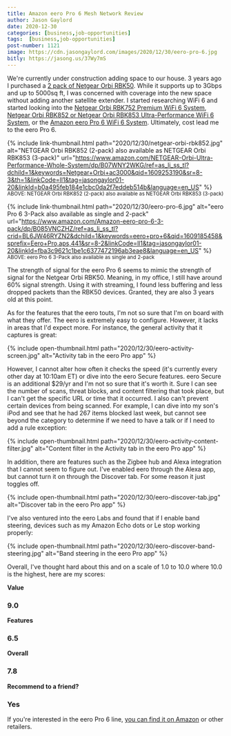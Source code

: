 ```yaml
---
title: Amazon eero Pro 6 Mesh Network Review
author: Jason Gaylord
date: 2020-12-30
categories: [business,job-opportunities]
tags:  [business,job-opportunities]
post-number: 1121
image: https://cdn.jasongaylord.com/images/2020/12/30/eero-pro-6.jpg
bitly: https://jasong.us/37Wy7mS
---
```


We're currently under construction adding space to our house. 3 years ago I purchased a [2 pack of Netgear Orbi RBK50](https://www.amazon.com/NETGEAR-Orbi-Ultra-Performance-Whole-System/dp/B01K4CZOBS/ref=as_li_ss_tl?dchild=1&keywords=Netgear+Orbi+ac3000&qid=1609253190&sr=8-3&linkCode=ll1&tag=jasongaylor01-20&linkId=40d0888c92829fecd7376ec8651c166e&language=en_US). While it supports up to 3Gbps and up to 5000sq ft, I was concerned with coverage into the new space without adding another satellite extender. I started researching WiFi 6 and started looking into the [Netgear Orbi RBK752 Premium WiFi 6 System](https://www.amazon.com/NETGEAR-Orbi-Ultra-Performance-Whole-System/dp/B086HJXKJJ/ref=as_li_ss_tl?dchild=1&keywords=Netgear+Orbi+ac3000&qid=1609253190&sr=8-3&th=1&linkCode=ll1&tag=jasongaylor01-20&linkId=b653e6b2a78fb9741225512697628f11&language=en_US), [Netgear Orbi RBK852 or Netgear Orbi RBK853 Ultra-Performance WiFi 6 System](https://www.amazon.com/NETGEAR-Orbi-Ultra-Performance-Whole-System/dp/B07WNY2WKG/ref=as_li_ss_tl?dchild=1&keywords=Netgear+Orbi+ac3000&qid=1609253190&sr=8-3&th=1&linkCode=ll1&tag=jasongaylor01-20&linkId=b0a495feb184e1cbc0da2f7eddeb514b&language=en_US), or the [Amazon eero Pro 6 WiFi 6 System](https://www.amazon.com/Amazon-eero-pro-6-3-pack/dp/B085VNCZHZ/ref=as_li_ss_tl?crid=BL6JW46RYZN2&dchild=1&keywords=eero+pro+6&qid=1609185458&sprefix=Eero+Pro,aps,441&sr=8-2&linkCode=ll1&tag=jasongaylor01-20&linkId=fba3c9621c1be1c6377472196ab3eae8&language=en_US). Ultimately, cost lead me to the eero Pro 6.

{% include link-thumbnail.html path="2020/12/30/netgear-orbi-rbk852.jpg" alt="NETGEAR Orbi RBK852 (2-pack) also available as NETGEAR Orbi RBK853 (3-pack)" url="https://www.amazon.com/NETGEAR-Orbi-Ultra-Performance-Whole-System/dp/B07WNY2WKG/ref=as_li_ss_tl?dchild=1&keywords=Netgear+Orbi+ac3000&qid=1609253190&sr=8-3&th=1&linkCode=ll1&tag=jasongaylor01-20&linkId=b0a495feb184e1cbc0da2f7eddeb514b&language=en_US" %}
<small>ABOVE: NETGEAR Orbi RBK852 (2-pack) also available as NETGEAR Orbi RBK853 (3-pack)</small>

{% include link-thumbnail.html path="2020/12/30/eero-pro-6.jpg" alt="eero Pro 6 3-Pack also available as single and 2-pack" url="https://www.amazon.com/Amazon-eero-pro-6-3-pack/dp/B085VNCZHZ/ref=as_li_ss_tl?crid=BL6JW46RYZN2&dchild=1&keywords=eero+pro+6&qid=1609185458&sprefix=Eero+Pro,aps,441&sr=8-2&linkCode=ll1&tag=jasongaylor01-20&linkId=fba3c9621c1be1c6377472196ab3eae8&language=en_US" %}
<small>ABOVE: eero Pro 6 3-Pack also available as single and 2-pack</small>

The strength of signal for the eero Pro 6 seems to mimic the strength of signal for the Netgear Orbi RBK50. Meaning, in my office, I still have around 60% signal strength. Using it with streaming, I found less buffering and less dropped packets than the RBK50 devices. Granted, they are also 3 years old at this point. 

As for the features that the eero touts, I'm not so sure that I'm on board with what they offer. The eero is extremely easy to configure. However, it lacks in areas that I'd expect more. For instance, the general activity that it captures is great:

{% include open-thumbnail.html path="2020/12/30/eero-activity-screen.jpg" alt="Activity tab in the eero Pro app" %}

However, I cannot alter how often it checks the speed (it's currently every other day at 10:10am ET) or dive into the eero Secure features. eero Secure is an additional $29/yr and I'm not so sure that it's worth it. Sure I can see the number of scans, threat blocks, and content filtering that took place, but I can't get the specific URL or time that it occurred. I also can't prevent certain devices from being scanned. For example, I can dive into my son's iPod and see that he had 267 items blocked last week, but cannot see beyond the category to determine if we need to have a talk or if I need to add a rule exception:

{% include open-thumbnail.html path="2020/12/30/eero-activity-content-filter.jpg" alt="Content filter in the Activity tab  in the eero Pro app" %}

In addition, there are features such as the Zigbee hub and Alexa integration that I cannot seem to figure out. I've enabled eero through the Alexa app, but cannot turn it on through the Discover tab. For some reason it just toggles off. 

{% include open-thumbnail.html path="2020/12/30/eero-discover-tab.jpg" alt="Discover tab in the eero Pro app" %}

I've also ventured into the eero Labs and found that if I enable band steering, devices such as my Amazon Echo dots or Le stop working properly:

{% include open-thumbnail.html path="2020/12/30/eero-discover-band-steering.jpg" alt="Band steering in the eero Pro app" %}

Overall, I've thought hard about this and on a scale of 1.0 to 10.0 where 10.0 is the highest, here are my scores:

**Value**
### 9.0

**Features**
### 6.5

**Overall**
### 7.8

**Recommend to a friend?**
### Yes

If you're interested in the eero Pro 6 line, [you can find it on Amazon](https://www.amazon.com/Amazon-eero-pro-6-3-pack/dp/B085VNCZHZ/ref=as_li_ss_tl?crid=BL6JW46RYZN2&dchild=1&keywords=eero+pro+6&qid=1609185458&sprefix=Eero+Pro,aps,441&sr=8-2&linkCode=ll1&tag=jasongaylor01-20&linkId=fba3c9621c1be1c6377472196ab3eae8&language=en_US) or other retailers.
